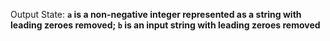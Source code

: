 Output State: **`a` is a non-negative integer represented as a string with leading zeroes removed; `b` is an input string with leading zeroes removed**